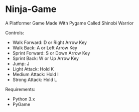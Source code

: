 # Ninja-Game
A Platformer Game Made With Pygame Called Shinobi Warrior

Controls:
 - Walk Forward: D or Right Arrow Key
 - Walk Back: A or Left Arrow Key
 - Sprint Forward: S or Down Arrow Key
 - Sprint Back: W or Up Arrow Key
 - Jump: J
 - Light Attack: Hold K
 - Medium Attack: Hold I
 - Strong Attack: Hold L

Requirements:
 - Python 3.x
 - PyGame
